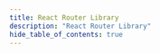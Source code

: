 ```yaml
---
title: React Router Library
description: "React Router Library"
hide_table_of_contents: true
---
```

